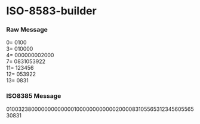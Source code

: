 # ISO-8583-builder

### Raw Message
0= 0100 \
3= 010000 \
4= 000000002000 \
7= 0831053922 \
11= 123456 \
12= 053922 \
13= 0831


### ISO8385 Message
0100323800000000000001000000000000200008310556531234560556530831

